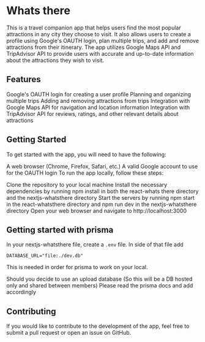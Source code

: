 # Whats there
This is a travel companion app that helps users find the most popular attractions in any city they choose to visit. It also allows users to create a profile using Google's OAUTH login, plan multiple trips, and add and remove attractions from their itinerary. The app utilizes Google Maps API and TripAdvisor API to provide users with accurate and up-to-date information about the attractions they wish to visit.

## Features
Google's OAUTH login for creating a user profile
Planning and organizing multiple trips
Adding and removing attractions from trips
Integration with Google Maps API for navigation and location information
Integration with TripAdvisor API for reviews, ratings, and other relevant details about attractions

## Getting Started
To get started with the app, you will need to have the following:

A web browser (Chrome, Firefox, Safari, etc.)
A valid Google account to use for the OAUTH login
To run the app locally, follow these steps:

Clone the repository to your local machine
Install the necessary dependencies by running npm install in both the react-whats there directory and the nextjs-whatsthere directory
Start the servers by running npm start in the react-whatsthere directory  and npm run dev in the nextjs-whatsthere directory
Open your web browser and navigate to http://localhost:3000

## Getting started with prisma

In your nextjs-whatsthere file, create a `.env` file. In side of that file add

```
DATABASE_URL="file:./dev.db"
```

This is needed in order for prisma to work on your local.

Should you decide to use an upload database (So this will be a DB hosted only and shared between members) Please read the prisma docs and add accordingly


## Contributing
If you would like to contribute to the development of the app, feel free to submit a pull request or open an issue on GitHub.
